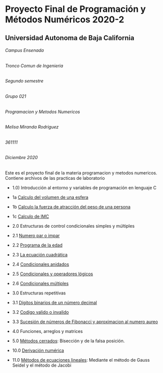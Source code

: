 
# Proyecto Final de Programación y Métodos Numéricos 2020-2  
## Universidad Autonoma de Baja California
###### Campus Ensenada
###### Tronco Comun de Ingenieria
###### Segundo semestre
###### Grupo 021
###### Programacion y Metodos Numericos
###### Melisa Miranda Rodriguez
###### 361111
###### Diciembre 2020

Este es el proyecto final de la materia programacion y metodos numericos.
Contiene archivos de las practicas de laboratorio
* 1.0) Introducción al entorno y variables de programación en lenguaje C 
* 1a [Calculo del volumen de una esfera](https://github.com/MelisaMR/Proyecto-Final-PyMN-/blob/main/Practica1aMelisa.c)
* 1b [Calculo la fuerza de atracción del peso de una persona](https://github.com/MelisaMR/Proyecto-Final-PyMN-/blob/main/Practica1bMelisa.c)
* 1c [Calculo de IMC](https://github.com/MelisaMR/Proyecto-Final-PyMN-/blob/main/Practica1cMelisa.c)

* 2.0 Estructuras de control condicionales simples y múltiples 
* 2.1 [Numero par o impar](https://github.com/MelisaMR/Proyecto-Final-PyMN-/blob/main/Practica2.1Melisa.c)
* 2.2 [Programa de la edad](https://github.com/MelisaMR/Proyecto-Final-PyMN-/blob/main/Practica2.2Melisa.c)
* 2.3 [La ecuación cuadrática](https://github.com/MelisaMR/Proyecto-Final-PyMN-/blob/main/Practica2.3Melisa.c)
* 2.4 [Condicionales anidados](https://github.com/MelisaMR/Proyecto-Final-PyMN-/blob/main/Practica2.4Melisa.c)
* 2.5 [Condicionales y operadores lógicos](https://github.com/MelisaMR/Proyecto-Final-PyMN-/blob/main/Practica2.5Melisa.c)
* 2.6 [Condicionales múltiples](https://github.com/MelisaMR/Proyecto-Final-PyMN-/blob/main/Practica2.6Melisa.c)

* 3.0 Estructuras repetitivas
* 3.1 [Dígitos binarios de un número decimal](https://github.com/MelisaMR/Proyecto-Final-PyMN-/blob/main/Practica3.1Melisa.c)
* 3.2 [Codigo valido o invalido](https://github.com/MelisaMR/Proyecto-Final-PyMN-/blob/main/Practica%203.2Melisa.c)
* 3.3 [Sucesión de números de Fibonacci y aproximacion al numero aureo](https://github.com/MelisaMR/Proyecto-Final-PyMN-/blob/main/Practica3.3Melisa.c)

* 4.0 Funciones, arreglos y matrices

* 5.0 [Métodos cerrados](https://github.com/MelisaMR/Proyecto-Final-PyMN-/blob/main/Practica4Melisa.c):                                                      Bisección y de la falsa posición.

* 10.0 [Derivación numérica](https://github.com/MelisaMR/Proyecto-Final-PyMN-/blob/main/Practica10Melisa.c)

* 11.0 [Métodos de ecuaciones lineales](https://github.com/MelisaMR/Proyecto-Final-PyMN-/blob/main/Practica11Melisa.c):                                        Mediante el método de Gauss Seidel y el método de Jacobi
